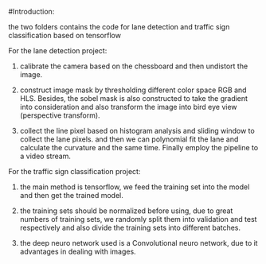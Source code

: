 #Introduction:

the two folders contains the code for lane detection and traffic sign classification based on tensorflow

For the lane detection project:
1. calibrate the camera based on the chessboard and then undistort the image.

2. construct image mask by thresholding different color space RGB and HLS. Besides, the sobel mask is also constructed to take the gradient into consideration and also transform the image into bird eye view (perspective transform).

3. collect the line pixel based on histogram analysis and sliding window to collect the lane pixels. and then we can polynomial fit the lane and calculate the curvature and the same time. Finally employ the pipeline to a video stream.

For the traffic sign classification project:
1. the main method is tensorflow, we feed the training set into the model and then get the trained model.

2. the training sets should be normalized before using, due to great numbers of training sets, we randomly split them into validation and test respectively and also divide the training sets into different batches.

3. the deep neuro network used is a Convolutional neuro network, due to it advantages in dealing with images.
